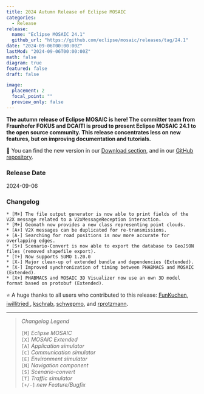 ```yaml
---
title: 2024 Autumn Release of Eclipse MOSAIC
categories:
  - Release
release:
  name: "Eclipse MOSAIC 24.1"
  github_url: "https://github.com/eclipse/mosaic/releases/tag/24.1"
date: "2024-09-06T00:00:00Z"
lastMod: "2024-09-06T00:00:00Z"
math: false
diagram: true
featured: false
draft: false

image:
  placement: 2
  focal_point: ""
  preview_only: false
---
```


**The autumn release of Eclipse MOSAIC is here! The committer team from Fraunhofer FOKUS and DCAITI is proud to present Eclipse MOSAIC 24.1 to the open source community.
This release concentrates less on new features, but on improving documentation and tutorials.**

:rocket: You can find the new version in our [Download section](/download), and in our [GitHub repository](https://github.com/eclipse/mosaic). 

### Release Date
2024-09-06

### Changelog

```shell
* [M+] The file output generator is now able to print fields of the V2X message related to a V2xMessageReception interaction.
* [M+] Geomath now provides a new class representing point clouds.
* [A+] V2X messages can be duplicated for re-transmissions.
+ [A-] Searching for road positions is now more accurate for overlapping edges.
* [S+] Scenario-Convert is now able to export the database to GeoJSON files (removed shapefile export).
* [T+] Now supports SUMO 1.20.0
* [X-] Major clean-up of extended bundle and dependencies (Extended).
* [X-] Improved synchronization of timing between PHABMACS and MOSAIC (Extended).
* [X+] PHABMACS and MOSAIC 3D Visualizer now use an own 3D model format based on protobuf (Extended).
```

:star: A huge thanks to all users who contributed to this release:
[ <i class="fab fa-github"></i> FunKuchen](https://github.com/FunKuchen),
[ <i class="fab fa-github"></i> iwillitried ](https://github.com/iwillitried ),
[ <i class="fab fa-github"></i> kschrab](https://github.com/kschrab),
[ <i class="fab fa-github"></i> schwepmo](https://github.com/schwepmo), and
[ <i class="fab fa-github"></i> rprotzmann](https://github.com/rprotzmann).

---

> _Changelog Legend_
>   
> `[M]` _Eclipse MOSAIC_\
> `[X]` _MOSAIC Extended_\
> `[A]` _Application simulator_\
> `[C]` _Communication simulator_\
> `[E]` _Environment simulator_\
> `[N]` _Navigation component_\
> `[S]` _Scenario-convert_\
> `[T]` _Traffic simulator_\
> `[+/-]` _new Feature/Bugfix_
